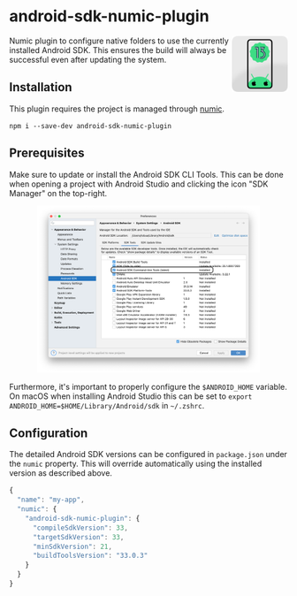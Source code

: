 # android-sdk-numic-plugin

<img align="right" src="https://github.com/tobua/android-sdk-numic-plugin/raw/main/logo.png" width="20%" alt="Android SDK Numic Plugin Logo" />

Numic plugin to configure native folders to use the currently installed Android SDK. This ensures the build will always be successful even after updating the system.

## Installation

This plugin requires the project is managed through [numic](https://npmjs.com/numic).

```
npm i --save-dev android-sdk-numic-plugin
```

## Prerequisites

Make sure to update or install the Android SDK CLI Tools. This can be done when opening a project with Android Studio and clicking the icon "SDK Manager" on the top-right.

<p align="center">
  <img src="https://github.com/tobua/android-sdk-numic-plugin/raw/main/update.png" width="80%" alt="Updating Android CLI Tools" />
</p>

Furthermore, it's important to properly configure the `$ANDROID_HOME` variable. On macOS when installing Android Studio this can be set to `export ANDROID_HOME=$HOME/Library/Android/sdk` in `~/.zshrc`.

## Configuration

The detailed Android SDK versions can be configured in `package.json` under the `numic` property. This will override automatically using the installed version as described above.

```js
{
  "name": "my-app",
  "numic": {
    "android-sdk-numic-plugin": {
      "compileSdkVersion": 33,
      "targetSdkVersion": 33,
      "minSdkVersion": 21,
      "buildToolsVersion": "33.0.3"
    }
  }
}
```
